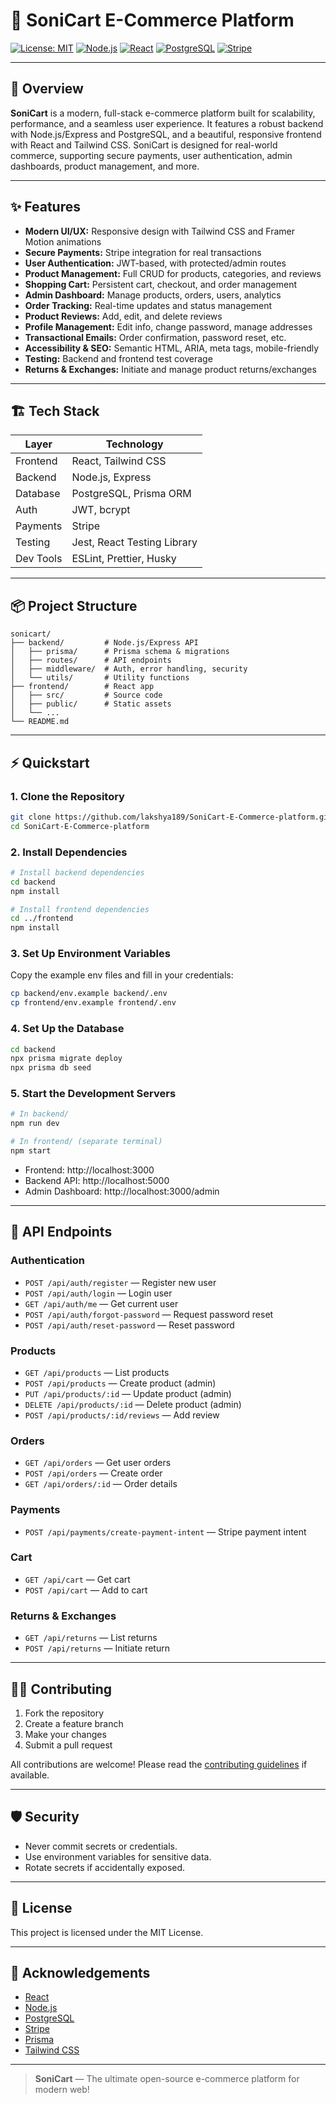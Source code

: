# 🛒 SoniCart E-Commerce Platform

[![License: MIT](https://img.shields.io/badge/License-MIT-yellow.svg)](LICENSE)
[![Node.js](https://img.shields.io/badge/Backend-Node.js-green.svg)](https://nodejs.org/)
[![React](https://img.shields.io/badge/Frontend-React-blue.svg)](https://react.dev/)
[![PostgreSQL](https://img.shields.io/badge/Database-PostgreSQL-blue.svg)](https://www.postgresql.org/)
[![Stripe](https://img.shields.io/badge/Payments-Stripe-blueviolet.svg)](https://stripe.com/)

---

## 🚀 Overview

**SoniCart** is a modern, full-stack e-commerce platform built for scalability, performance, and a seamless user experience. It features a robust backend with Node.js/Express and PostgreSQL, and a beautiful, responsive frontend with React and Tailwind CSS. SoniCart is designed for real-world commerce, supporting secure payments, user authentication, admin dashboards, product management, and more.

---

## ✨ Features

- **Modern UI/UX:** Responsive design with Tailwind CSS and Framer Motion animations
- **Secure Payments:** Stripe integration for real transactions
- **User Authentication:** JWT-based, with protected/admin routes
- **Product Management:** Full CRUD for products, categories, and reviews
- **Shopping Cart:** Persistent cart, checkout, and order management
- **Admin Dashboard:** Manage products, orders, users, analytics
- **Order Tracking:** Real-time updates and status management
- **Product Reviews:** Add, edit, and delete reviews
- **Profile Management:** Edit info, change password, manage addresses
- **Transactional Emails:** Order confirmation, password reset, etc.
- **Accessibility & SEO:** Semantic HTML, ARIA, meta tags, mobile-friendly
- **Testing:** Backend and frontend test coverage
- **Returns & Exchanges:** Initiate and manage product returns/exchanges

---

## 🏗️ Tech Stack

| Layer      | Technology                |
|------------|---------------------------|
| Frontend   | React, Tailwind CSS       |
| Backend    | Node.js, Express          |
| Database   | PostgreSQL, Prisma ORM    |
| Auth       | JWT, bcrypt               |
| Payments   | Stripe                    |
| Testing    | Jest, React Testing Library |
| Dev Tools  | ESLint, Prettier, Husky   |

---

## 📦 Project Structure

```
sonicart/
├── backend/         # Node.js/Express API
│   ├── prisma/      # Prisma schema & migrations
│   ├── routes/      # API endpoints
│   ├── middleware/  # Auth, error handling, security
│   └── utils/       # Utility functions
├── frontend/        # React app
│   ├── src/         # Source code
│   ├── public/      # Static assets
│   └── ...          
└── README.md
```

---

## ⚡ Quickstart

### 1. Clone the Repository

```bash
git clone https://github.com/lakshya189/SoniCart-E-Commerce-platform.git
cd SoniCart-E-Commerce-platform
```

### 2. Install Dependencies

```bash
# Install backend dependencies
cd backend
npm install

# Install frontend dependencies
cd ../frontend
npm install
```

### 3. Set Up Environment Variables

Copy the example env files and fill in your credentials:

```bash
cp backend/env.example backend/.env
cp frontend/env.example frontend/.env
```

### 4. Set Up the Database

```bash
cd backend
npx prisma migrate deploy
npx prisma db seed
```

### 5. Start the Development Servers

```bash
# In backend/
npm run dev

# In frontend/ (separate terminal)
npm start
```

- Frontend: http://localhost:3000
- Backend API: http://localhost:5000
- Admin Dashboard: http://localhost:3000/admin

---

## 📝 API Endpoints

### Authentication
- `POST /api/auth/register` — Register new user
- `POST /api/auth/login` — Login user
- `GET /api/auth/me` — Get current user
- `POST /api/auth/forgot-password` — Request password reset
- `POST /api/auth/reset-password` — Reset password

### Products
- `GET /api/products` — List products
- `POST /api/products` — Create product (admin)
- `PUT /api/products/:id` — Update product (admin)
- `DELETE /api/products/:id` — Delete product (admin)
- `POST /api/products/:id/reviews` — Add review

### Orders
- `GET /api/orders` — Get user orders
- `POST /api/orders` — Create order
- `GET /api/orders/:id` — Order details

### Payments
- `POST /api/payments/create-payment-intent` — Stripe payment intent

### Cart
- `GET /api/cart` — Get cart
- `POST /api/cart` — Add to cart

### Returns & Exchanges
- `GET /api/returns` — List returns
- `POST /api/returns` — Initiate return

---

## 👩‍💻 Contributing

1. Fork the repository
2. Create a feature branch
3. Make your changes
4. Submit a pull request

All contributions are welcome! Please read the [contributing guidelines](CONTRIBUTING.md) if available.

---

## 🛡️ Security

- Never commit secrets or credentials.
- Use environment variables for sensitive data.
- Rotate secrets if accidentally exposed.

---

## 📄 License

This project is licensed under the MIT License.

---

## 🙏 Acknowledgements

- [React](https://react.dev/)
- [Node.js](https://nodejs.org/)
- [PostgreSQL](https://www.postgresql.org/)
- [Stripe](https://stripe.com/)
- [Prisma](https://www.prisma.io/)
- [Tailwind CSS](https://tailwindcss.com/)

---

> **SoniCart** — The ultimate open-source e-commerce platform for modern web! 